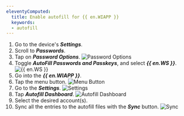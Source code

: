 ```yaml
---
eleventyComputed:
  title: Enable autofill for {{ en.WIAPP }}
  keywords:
  - autofill
---
```

1. Go to the device's ***Settings***.
1. Scroll to ***Passwords***.
1. Tap on ***Password Options***.
![Password Options](https://cdnweb.devolutions.net/docs/docs_en_kb_KB0045.png)
1. Toggle ***AutoFill Passwords and Passkeys***, and select ***{{ en.WS }}***.
![{{ en.WS }}](https://cdnweb.devolutions.net/docs/INTERFACE4001.png)
1. Go into the ***{{ en.WIAPP }}***.
1. Tap the menu button.
![Menu Button](https://cdnweb.devolutions.net/docs/docs_en_kb_KB0047.png)
1. Go to the ***Settings***.
![Settings](https://cdnweb.devolutions.net/docs/docs_en_kb_KB0048.png)
1. Tap ***Autofill Dashboard***.
![Autofill Dashboard](https://cdnweb.devolutions.net/docs/docs_en_kb_KB0049.png)
1. Select the desired account(s).
1. Sync all the entries to the autofill files with the ***Sync*** button.
![Sync](https://cdnweb.devolutions.net/docs/docs_en_kb_KB0050.png)

